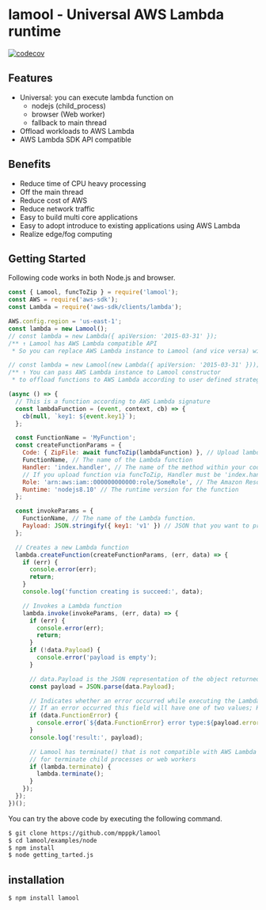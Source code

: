 # lamool - Universal AWS Lambda runtime

[![codecov](https://codecov.io/gh/mpppk/lamool/branch/master/graph/badge.svg)](https://codecov.io/gh/mpppk/lamool)

## Features

- Universal: you can execute lambda function on
  - nodejs (child_process)
  - browser (Web worker)
  - fallback to main thread
- Offload workloads to AWS Lambda
- AWS Lambda SDK API compatible

## Benefits

- Reduce time of CPU heavy processing
- Off the main thread
- Reduce cost of AWS
- Reduce network traffic
- Easy to build multi core applications
- Easy to adopt introduce to existing applications using AWS Lambda
- Realize edge/fog computing

## Getting Started

Following code works in both Node.js and browser.

```js
const { Lamool, funcToZip } = require('lamool');
const AWS = require('aws-sdk');
const Lambda = require('aws-sdk/clients/lambda');

AWS.config.region = 'us-east-1';
const lambda = new Lamool();
// const lambda = new Lambda({ apiVersion: '2015-03-31' });
/** ↑ Lamool has AWS Lambda compatible API
 * So you can replace AWS Lambda instance to Lamool (and vice versa) without any code changing */

// const lambda = new Lamool(new Lambda({ apiVersion: '2015-03-31' }));
/** ↑ You can pass AWS Lambda instance to Lamool constructor
 * to offload functions to AWS Lambda according to user defined strategy */

(async () => {
  // This is a function according to AWS Lambda signature
  const lambdaFunction = (event, context, cb) => {
    cb(null, `key1: ${event.key1}`);
  };

  const FunctionName = 'MyFunction';
  const createFunctionParams = {
    Code: { ZipFile: await funcToZip(lambdaFunction) }, // Upload lambda function as zip
    FunctionName, // The name of the Lambda function
    Handler: 'index.handler', // The name of the method within your code that Lambda calls to execute your function
    // If you upload function via funcToZip, Handler must be 'index.handler'
    Role: 'arn:aws:iam::000000000000:role/SomeRole', // The Amazon Resource Name (ARN) of the function's execution role.
    Runtime: 'nodejs8.10' // The runtime version for the function
  };

  const invokeParams = {
    FunctionName, // The name of the Lambda function.
    Payload: JSON.stringify({ key1: 'v1' }) // JSON that you want to provide to your Lambda function as input
  };

  // Creates a new Lambda function
  lambda.createFunction(createFunctionParams, (err, data) => {
    if (err) {
      console.error(err);
      return;
    }
    console.log('function creating is succeed:', data);

    // Invokes a Lambda function
    lambda.invoke(invokeParams, (err, data) => {
      if (err) {
        console.error(err);
        return;
      }
      if (!data.Payload) {
        console.error('payload is empty');
      }

      // data.Payload is the JSON representation of the object returned by the Lambda function
      const payload = JSON.parse(data.Payload);

      // Indicates whether an error occurred while executing the Lambda function.
      // If an error occurred this field will have one of two values; Handled or Unhandled
      if (data.FunctionError) {
        console.error(`${data.FunctionError} error type:${payload.errorType} message:${payload.error}`);
      }
      console.log('result:', payload);

      // Lamool has terminate() that is not compatible with AWS Lambda
      // for terminate child processes or web workers
      if (lambda.terminate) {
        lambda.terminate();
      }
    });
  });
})();
```

You can try the above code by executing the following command.

```bash
$ git clone https://github.com/mpppk/lamool
$ cd lamool/examples/node
$ npm install
$ node getting_tarted.js
```

## installation

```sh
$ npm install lamool
```
